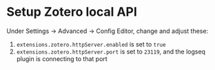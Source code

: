 
# Setup Zotero local API

Under Settings -> Advanced -> Config Editor, change and adjust these:

1. `extensions.zotero.httpServer.enabled` is set to `true`
2. `extensions.zotero.httpServer.port` is set to `23119`, and the logseq plugin is connecting to that port